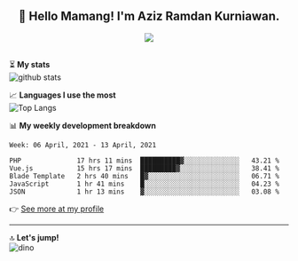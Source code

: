 <h2 align="center">👋 Hello Mamang! I'm Aziz Ramdan Kurniawan.</h2>  
<p align="center">
  <img src="https://komarev.com/ghpvc/?username=azizramdan"> <br><br>
</p>
    
⏳ **My stats**  
![github stats](https://github-readme-stats.vercel.app/api?username=azizramdan&show_icons=true&count_private=true&title_color=000&hide_border=true&hide_title=true)  

📈 **Languages I use the most**  
![Top Langs](https://github-readme-stats.vercel.app/api/top-langs/?username=azizramdan&layout=compact&langs_count=6&hide=tsql&hide_border=true&hide_title=true&exclude_repo=Futsal-Go,Futsal-Go-Admin,Sistem-Informasi-Sensus-Harian-Rawat-Inap)  

📊 **My weekly development breakdown**
<!--START_SECTION:waka-->
```text
Week: 06 April, 2021 - 13 April, 2021

PHP              17 hrs 11 mins  ██████████▓░░░░░░░░░░░░░░   43.21 % 
Vue.js           15 hrs 17 mins  █████████▓░░░░░░░░░░░░░░░   38.41 % 
Blade Template   2 hrs 40 mins   █▓░░░░░░░░░░░░░░░░░░░░░░░   06.71 % 
JavaScript       1 hr 41 mins    █░░░░░░░░░░░░░░░░░░░░░░░░   04.23 % 
JSON             1 hr 13 mins    ▓░░░░░░░░░░░░░░░░░░░░░░░░   03.08 % 
```
<!--END_SECTION:waka-->
👉 [See more at my profile](https://wakatime.com/@azizramdan)
***
🔝 **Let's jump!**  
![dino](https://raw.githubusercontent.com/azizramdan/azizramdan/master/dino.gif)  
